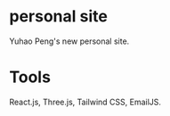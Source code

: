 # personal site

Yuhao Peng's new personal site.

# Tools

React.js, Three.js, Tailwind CSS, EmailJS.


